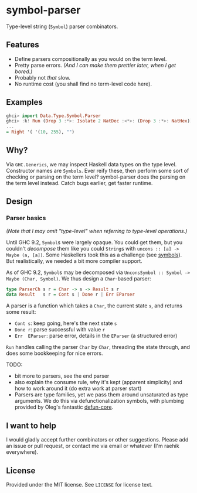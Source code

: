 # symbol-parser
Type-level string (`Symbol`) parser combinators.

## Features
* Define parsers compositionally as you would on the term level.
* Pretty parse errors. _(And I can make them prettier later, when I get bored.)_
* Probably not _that_ slow.
* No runtime cost (you shall find no term-level code here).

## Examples
```haskell
ghci> import Data.Type.Symbol.Parser
ghci> :k! Run (Drop 3 :*>: Isolate 2 NatDec :<*>: (Drop 3 :*>: NatHex)) "___10___FF"
...
= Right '( '(10, 255), "")
```

## Why?
Via `GHC.Generics`, we may inspect Haskell data types on the type level.
Constructor names are `Symbols`. Ever reify these, then perform some sort of
checking or parsing on the term level? symbol-parser does the parsing on the
term level instead. Catch bugs earlier, get faster runtime.

## Design
### Parser basics
[hackage-defun-core]: https://hackage.haskell.org/package/defun-core
[hackage-symbols]: https://hackage.haskell.org/package/symbols

_(Note that I may omit "type-level" when referring to type-level operations.)_

Until GHC 9.2, `Symbol`s were largely opaque. You could get them, but you
couldn't _decompose_ them like you could `String`s with `uncons :: [a] -> Maybe
(a, [a])`. Some Haskellers took this as a challenge (see
[symbols][hackage-symbols]). But realistically, we needed a bit more compiler
support.

As of GHC 9.2, `Symbol`s may be decomposed via `UnconsSymbol :: Symbol -> Maybe
(Char, Symbol)`. We thus design a `Char`-based parser:

```haskell
type ParserCh s r = Char -> s -> Result s r
data Result   s r = Cont s | Done r | Err EParser
```

A parser is a function which takes a `Char`, the current state `s`, and returns
some result:

* `Cont s`: keep going, here's the next state `s`
* `Done r`: parse successful with value `r`
* `Err  EParser`: parse error, details in the `EParser` (a structured error)

`Run` handles calling the parser `Char` by `Char`, threading the state
through, and does some bookkeeping for nice errors.

TODO:

* bit more to parsers, see the end parser
* also explain the consume rule, why it's kept (apparent simplicity) and how to
  work around it (do extra work at parser start)
* Parsers are type families, yet we pass them around unsaturated as type
  arguments. We do this via defunctionalization symbols, with plumbing provided
  by Oleg's fantastic [defun-core][hackage-defun-core].

## I want to help
I would gladly accept further combinators or other suggestions. Please add an
issue or pull request, or contact me via email or whatever (I'm raehik
everywhere).

## License
Provided under the MIT license. See `LICENSE` for license text.
